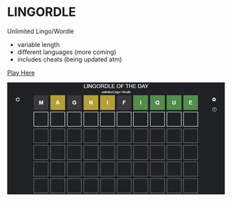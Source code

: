 # LINGORDLE
Unlimited Lingo/Wordle
- variable length
- different languages (more coming)
- includes cheats (being updated atm)

[Play Here](https://ObviouslyLuuk.github.io/Lingordle/)

<!-- ![screenshot](https://github.com/ObviouslyLuuk/Lingordle/screenshot_cropped.png?raw=true) -->
![screenshot](screenshot_cropped.png)
